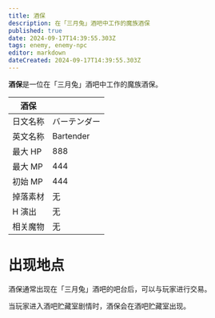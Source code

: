 ```yaml
---
title: 酒保
description: 在「三月兔」酒吧中工作的魔族酒保
published: true
date: 2024-09-17T14:39:55.303Z
tags: enemy, enemy-npc
editor: markdown
dateCreated: 2024-09-17T14:39:55.303Z
---
```


**酒保**是一位在「三月兔」酒吧中工作的魔族酒保。

<!-- 在这里放置图像 -->

| 酒保 ||
| - | - |
| 日文名称 | <span lang="ja">バーテンダー</span> |
| 英文名称 | Bartender |
| 最大 HP | 888 |
| 最大 MP | 444 |
| 初始 MP | 444 |
| 掉落素材 | 无 |
| H 演出 | 无 |
| 相关魔物 | 无 |

# 出现地点

酒保通常出现在「三月兔」酒吧的吧台后，可以与玩家进行交易。

当玩家进入酒吧贮藏室剧情时，酒保会在酒吧贮藏室出现。